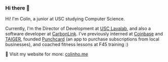 
### Hi there 👋

Hi! I'm Colin, a junior at USC studying Computer Science. 

Currently, I'm the Director of Development at [USC Lavalab](https://usclavalab.org/), and also a software developer at [CarbonLink](https://carbonlink.io/). I've previously interned at [Coinbase](https://www.coinbase.com/) and [TAIGER](https://taiger.com/), founded [Punchcard](https://www.punchcardapp.com/) (an app to purchase subscriptions from local businesses), and coached fitness lessons at F45 training :) 

🙈 Visit my website for more: [colinho.me](https://colinho.me)
